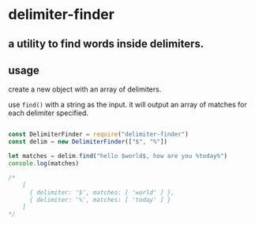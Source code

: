 # delimiter-finder
a utility to find words inside delimiters.
---

## usage
create a new object with an array of delimiters.

use `find()` with a string as the input.  it will output an array of matches for each delimiter specified.

```javascript

const DelimiterFinder = require("delimiter-finder")
const delim = new DelimiterFinder(["$", "%"])

let matches = delim.find("hello $world$, how are you %today%")
console.log(matches)

/*
	[
	  { delimiter: '$', matches: [ 'world' ] },
	  { delimiter: '%', matches: [ 'today' ] }
	]
*/

````
